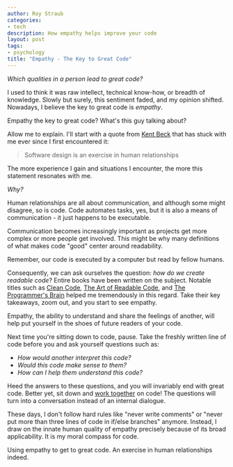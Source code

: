 ```yaml
---
author: Roy Straub
categories:
- tech
description: How empathy helps improve your code
layout: post
tags:
- psychology
title: "Empathy - The Key to Great Code"
---
```


*Which qualities in a person lead to great code?*

I used to think it was raw intellect, technical know-how, or breadth of knowledge. Slowly but surely, this sentiment faded, and my opinion shifted. Nowadays, I believe the key to great code is *empathy*.

Empathy the key to great code? What's this guy talking about?

Allow me to explain.
I'll start with a quote from [Kent Beck](https://tidyfirst.substack.com) that has stuck with me ever since I first encountered it:

> Software design is an exercise in human relationships

The more experience I gain and situations I encounter, the more this statement resonates with me. 

*Why?*

Human relationships are all about communication, and although some might disagree, so is code. Code automates tasks, yes, but it is also a means of communication - it just happens to be executable.

Communication becomes increasingly important as projects get more complex or more people get involved. This might be why many definitions of what makes code "good" center around readability. 

Remember, our code is executed by a computer but read by fellow humans.

Consequently, we can ask ourselves the question: *how do we create readable code*? Entire books have been written on the subject. Notable titles such as [Clean Code](https://www.goodreads.com/book/show/3735293-clean-code), [The Art of Readable Code](https://www.goodreads.com/book/show/8677004-the-art-of-readable-code), and [The Programmer's Brain](https://www.goodreads.com/book/show/57196550-the-programmer-s-brain) helped me tremendously in this regard. Take their key takeaways, zoom out, and you start to see empathy.

Empathy, the ability to understand and share the feelings of another, will help put yourself in the shoes of future readers of your code. 

Next time you're sitting down to code, pause. Take the freshly written line of code before you and ask yourself questions such as:

- *How would another interpret this code?* 
- *Would this code make sense to them?*
- *How can I help them understand this code?*

Heed the answers to these questions, and you will invariably end with great code. Better yet, sit down and [work together](https://en.wikipedia.org/wiki/Pair_programming) on code! The questions will turn into a conversation instead of an internal dialogue.

These days, I don't follow hard rules like "never write comments" or "never put more than three lines of code in if/else branches" anymore. Instead, I draw on the innate human quality of empathy precisely because of its broad applicability. It is my moral compass for code.

Using empathy to get to great code. An exercise in human relationships indeed.